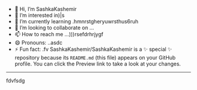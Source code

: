 - 👋 Hi, I’m SashkaKashemir
- 👀 I’m interested in)|s
- 🌱 I’m currently learning .hmnrstgheryuwrsthus6ruh
- 💞️ I’m looking to collaborate on ...
- 📫 How to reach me ...)))rsefdrhrjygf
- 😄 Pronouns: ..asdc
- ⚡ Fun fact: .fv
SashkaKashemir/SashkaKashemir is a ✨ special ✨ repository because its `README.md` (this file) appears on your GitHub profile.
You can click the Preview link to take a look at your changes.
---
fdvfsdg
